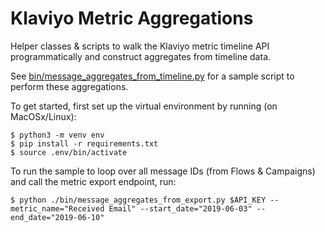 # Klaviyo Metric Aggregations
Helper classes & scripts to walk the Klaviyo metric timeline API programmatically and construct aggregates from timeline data. 

See [bin/message_aggregates_from_timeline.py](https://github.com/ben-liang/klaviyo_metric_aggregations/blob/master/bin/message_aggregates_from_timeline.py) for a sample script to perform these aggregations.
  
To get started, first set up the virtual environment by running (on MacOSx/Linux):

```
$ python3 -m venv env
$ pip install -r requirements.txt
$ source .env/bin/activate
```

To run the sample to loop over all message IDs (from Flows & Campaigns) and call the metric export endpoint, run:
```
$ python ./bin/message_aggregates_from_export.py $API_KEY --metric_name="Received Email" --start_date="2019-06-03" --end_date="2019-06-10"
```
